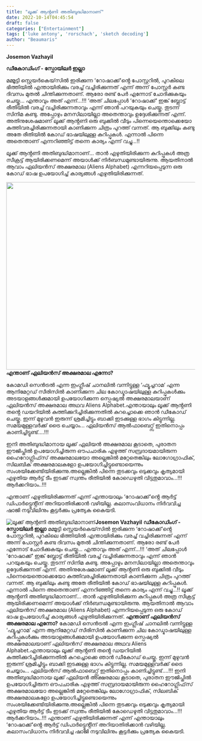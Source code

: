 ```yaml
---
title: "ലൂക്ക് ആൻ്റണി അതിബുദ്ധിമാനാണ്"
date: 2022-10-14T04:45:54
draft: false
categories: ["Entertainment"]
tags: ['luke antony', 'rorschach', 'sketch decoding']
author: "Beaumaris"
---
```


<strong>Josemon Vazhayil</strong>

<strong>ഡീകോഡിംഗ് - സ്പോയിലർ ഇല്ലാ</strong>

മമ്മൂട്ടി സ്റ്റെയർകെയ്‌സിൽ ഇരിക്കുന്ന ‘റോഷാക്ക്‘ൻ്റെ പോസ്റ്ററിൽ, പുറകിലെ ഭിത്തിയിൽ എന്തായിരിക്കും വരച്ച് വച്ചിരിക്കുന്നത് എന്ന് അന്ന് പോസ്റ്റർ കണ്ട ദിവസം മുതൽ ചിന്തിക്കുന്നതാണ്. ആരോ രണ്ട് പേർ എന്നോട് ചോദിക്കുകയും ചെയ്തു... എന്താവും അത് എന്ന്...!!! ‘അത് ചിലപ്പോൾ ‘റോഷാക്ക്‘ ഇങ്ക് ബ്ലോട്ട് രീതിയിൽ വരച്ച് വച്ചിരിക്കുന്നതാവും എന്ന് ഞാൻ പറയുകയും ചെയ്തു. തുടന്ന് സിനിമ കണ്ടു. അപ്പോഴും മനസിലായില്ലാ അതെന്താവും ഉദ്ദേശിക്കുന്നത് എന്ന്. അതിനുശേഷമാണ് ലൂക്ക് ആൻ്റണി ഒരു ബുക്കിൽ വീടും പിന്നെയെന്തൊക്കെയോ കുത്തിവരച്ചിരിക്കുന്നതായി കാണിക്കുന്ന ചിത്രം പുറത്ത് വന്നത്. ആ ബുക്കിലും കണ്ടു അതേ രീതിയിൽ കോഡ് ഭാഷയിലുള്ള കുറിപ്പുകൾ. എന്നാൽ പിന്നെ അതെന്താണ് എന്നറിഞ്ഞിട്ട് തന്നെ കാര്യം എന്ന് വച്ചു...!!

ലൂക്ക് ആൻ്റണി അതിബുദ്ധിമാനാണ്... താൻ എഴുതിയിരിക്കുന്ന കുറിപ്പുകൾ അത്ര സീക്രട്ട് ആയിരിക്കണമെന്ന് അയാൾക്ക് നിർബന്ധമുണ്ടായിരുന്നു. ആയതിനാൽ ആവാം ഏലിയൻസ് അക്ഷരമാല (Aliens Alphabet) എന്നറിയപ്പെടുന്ന ഒരു കോഡ് ഭാഷ ഉപയോഗിച്ച് കാര്യങ്ങൾ എഴുതിയിരിക്കുന്നത്.

<strong><img class="wp-image-354581 aligncenter" src="https://cdn.boolokam.com/articles/2022/10/y4333tt-1.jpg" alt="" width="900" height="500" />എന്താണ് ഏലിയൻസ് അക്ഷരമാല എന്നോ?</strong>

കോമഡി സെൻട്രൽ എന്ന ഇംഗ്ലീഷ് ചാനലിൽ വന്നിട്ടുള്ള ‘ഫ്യൂച്ചറാമ‘ എന്ന ആനിമേറ്റഡ് സീരിസിൽ കാണിക്കുന്ന ചില കോഡ്ഭാഷയിലുള്ള കുറിപ്പുകൾക്കും അടയാളങ്ങൾക്കുമായി ഉപയോഗിക്കുന്ന സ്പെഷ്യൽ അക്ഷരമാലയാണ് ഏലിയൻസ് അക്ഷരമാല അഥവ Aliens Alphabet.എന്തായാലും ലൂക്ക് ആൻ്റണി തൻ്റെ ഡയറിയിൽ കുത്തിക്കുറിച്ചിരിക്കുന്നതിൽ കുറച്ചൊക്കെ ഞാൻ ഡീകോഡ് ചെയ്തു. ഇന്ന് മുഴുവൻ ഇരുന്ന് ശ്രമിച്ചിട്ടും ബാക്കി ഇടക്കുള്ള ഭാഗം കിട്ടുന്നില്ല. സമയമുള്ളവർക്ക് ട്രൈ ചെയ്യാം... ഏലിയൻസ് ആൽഫാബെറ്റ്സ് ഇതിനൊപ്പം കാണിച്ചിട്ടുണ്ട്....!!!

ഇനി അതിബുദ്ധിമാനായ ലൂക്ക് ഏലിയൻ അക്ഷരമാല കൂടാതെ, പുരാതന ഈജിപ്തിൽ ഉപയോഗിച്ചിരുന്ന ഔപചാരിക എഴുത്ത് സമ്പ്രദായമായിരുന്ന ഹൈറോഗ്ലിഫ്‌സ് അക്ഷരമാലയോ അല്ലെങ്കിൽ മറ്റേതെങ്കിലും ലോഗോഗ്രാഫിക്, സിലബിക് അക്ഷരമാലകളോ ഉപയോഗിച്ചിട്ടുണ്ടൊയെന്നും സംശയിക്കേണ്ടിയിരിക്കുന്നു.അല്ലെങ്കിൽ പിന്നെ തുടക്കവും ഒടുക്കവും കൃത്യമായി എഴുതിയ ആർട്ട് ടീം ഇടക്ക് സ്വന്തം രീതിയിൽ കോഡെഴുതി വിട്ടതുമാവാം...!!! ആർക്കറിയാം..!!!

എന്താണ് എഴുതിയിരിക്കുന്നത് എന്ന് എന്തായാലും ‘റോഷാക്ക്‘ൻ്റെ ആർട്ട് ഡിപാർട്ട്മെൻ്റിന് അറിയാതിരിക്കാൻ വഴിയില്ല. കലാസംവിധാനം നിർവവിച്ച ഷാജി നടുവിലിനും കൂട്ടർക്കും പ്രത്യേക കൈയടി.


![ലൂക്ക് ആൻ്റണി അതിബുദ്ധിമാനാണ്](https://cdn.boolokam.com/articles/2022/10/y4333tt-1.jpg)**Josemon Vazhayil** **ഡീകോഡിംഗ് - സ്പോയിലർ ഇല്ലാ** മമ്മൂട്ടി സ്റ്റെയർകെയ്‌സിൽ ഇരിക്കുന്ന ‘റോഷാക്ക്‘ൻ്റെ പോസ്റ്ററിൽ, പുറകിലെ ഭിത്തിയിൽ എന്തായിരിക്കും വരച്ച് വച്ചിരിക്കുന്നത് എന്ന് അന്ന് പോസ്റ്റർ കണ്ട ദിവസം മുതൽ ചിന്തിക്കുന്നതാണ്. ആരോ രണ്ട് പേർ എന്നോട് ചോദിക്കുകയും ചെയ്തു... എന്താവും അത് എന്ന്...!!! ‘അത് ചിലപ്പോൾ ‘റോഷാക്ക്‘ ഇങ്ക് ബ്ലോട്ട് രീതിയിൽ വരച്ച് വച്ചിരിക്കുന്നതാവും എന്ന് ഞാൻ പറയുകയും ചെയ്തു. തുടന്ന് സിനിമ കണ്ടു. അപ്പോഴും മനസിലായില്ലാ അതെന്താവും ഉദ്ദേശിക്കുന്നത് എന്ന്. അതിനുശേഷമാണ് ലൂക്ക് ആൻ്റണി ഒരു ബുക്കിൽ വീടും പിന്നെയെന്തൊക്കെയോ കുത്തിവരച്ചിരിക്കുന്നതായി കാണിക്കുന്ന ചിത്രം പുറത്ത് വന്നത്. ആ ബുക്കിലും കണ്ടു അതേ രീതിയിൽ കോഡ് ഭാഷയിലുള്ള കുറിപ്പുകൾ. എന്നാൽ പിന്നെ അതെന്താണ് എന്നറിഞ്ഞിട്ട് തന്നെ കാര്യം എന്ന് വച്ചു...!! ലൂക്ക് ആൻ്റണി അതിബുദ്ധിമാനാണ്... താൻ എഴുതിയിരിക്കുന്ന കുറിപ്പുകൾ അത്ര സീക്രട്ട് ആയിരിക്കണമെന്ന് അയാൾക്ക് നിർബന്ധമുണ്ടായിരുന്നു. ആയതിനാൽ ആവാം ഏലിയൻസ് അക്ഷരമാല (Aliens Alphabet) എന്നറിയപ്പെടുന്ന ഒരു കോഡ് ഭാഷ ഉപയോഗിച്ച് കാര്യങ്ങൾ എഴുതിയിരിക്കുന്നത്. **എന്താണ് ഏലിയൻസ് അക്ഷരമാല എന്നോ?** കോമഡി സെൻട്രൽ എന്ന ഇംഗ്ലീഷ് ചാനലിൽ വന്നിട്ടുള്ള ‘ഫ്യൂച്ചറാമ‘ എന്ന ആനിമേറ്റഡ് സീരിസിൽ കാണിക്കുന്ന ചില കോഡ്ഭാഷയിലുള്ള കുറിപ്പുകൾക്കും അടയാളങ്ങൾക്കുമായി ഉപയോഗിക്കുന്ന സ്പെഷ്യൽ അക്ഷരമാലയാണ് ഏലിയൻസ് അക്ഷരമാല അഥവ Aliens Alphabet.എന്തായാലും ലൂക്ക് ആൻ്റണി തൻ്റെ ഡയറിയിൽ കുത്തിക്കുറിച്ചിരിക്കുന്നതിൽ കുറച്ചൊക്കെ ഞാൻ ഡീകോഡ് ചെയ്തു. ഇന്ന് മുഴുവൻ ഇരുന്ന് ശ്രമിച്ചിട്ടും ബാക്കി ഇടക്കുള്ള ഭാഗം കിട്ടുന്നില്ല. സമയമുള്ളവർക്ക് ട്രൈ ചെയ്യാം... ഏലിയൻസ് ആൽഫാബെറ്റ്സ് ഇതിനൊപ്പം കാണിച്ചിട്ടുണ്ട്....!!! ഇനി അതിബുദ്ധിമാനായ ലൂക്ക് ഏലിയൻ അക്ഷരമാല കൂടാതെ, പുരാതന ഈജിപ്തിൽ ഉപയോഗിച്ചിരുന്ന ഔപചാരിക എഴുത്ത് സമ്പ്രദായമായിരുന്ന ഹൈറോഗ്ലിഫ്‌സ് അക്ഷരമാലയോ അല്ലെങ്കിൽ മറ്റേതെങ്കിലും ലോഗോഗ്രാഫിക്, സിലബിക് അക്ഷരമാലകളോ ഉപയോഗിച്ചിട്ടുണ്ടൊയെന്നും സംശയിക്കേണ്ടിയിരിക്കുന്നു.അല്ലെങ്കിൽ പിന്നെ തുടക്കവും ഒടുക്കവും കൃത്യമായി എഴുതിയ ആർട്ട് ടീം ഇടക്ക് സ്വന്തം രീതിയിൽ കോഡെഴുതി വിട്ടതുമാവാം...!!! ആർക്കറിയാം..!!! എന്താണ് എഴുതിയിരിക്കുന്നത് എന്ന് എന്തായാലും ‘റോഷാക്ക്‘ൻ്റെ ആർട്ട് ഡിപാർട്ട്മെൻ്റിന് അറിയാതിരിക്കാൻ വഴിയില്ല. കലാസംവിധാനം നിർവവിച്ച ഷാജി നടുവിലിനും കൂട്ടർക്കും പ്രത്യേക കൈയടി.

